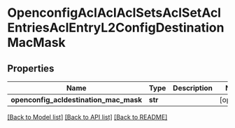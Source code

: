# OpenconfigAclAclAclSetsAclSetAclEntriesAclEntryL2ConfigDestinationMacMask

## Properties
Name | Type | Description | Notes
------------ | ------------- | ------------- | -------------
**openconfig_acldestination_mac_mask** | **str** |  | [optional] 

[[Back to Model list]](../README.md#documentation-for-models) [[Back to API list]](../README.md#documentation-for-api-endpoints) [[Back to README]](../README.md)


